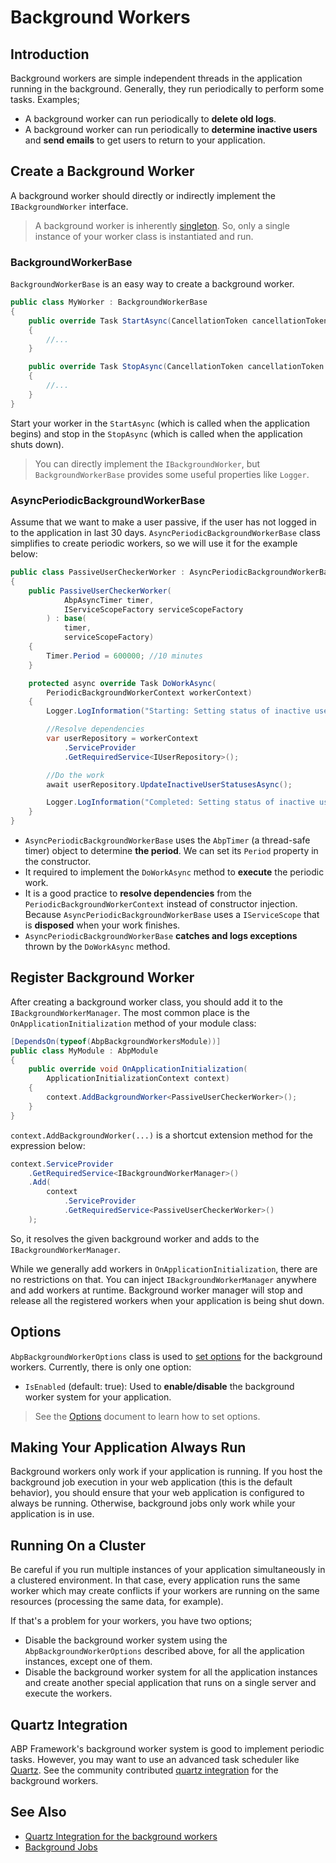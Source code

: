 # Background Workers

## Introduction

Background workers are simple independent threads in the application running in the background. Generally, they run periodically to perform some tasks. Examples;

* A background worker can run periodically to **delete old logs**.
* A background worker can run periodically to **determine inactive users** and **send emails** to get users to return to your application.


## Create a Background Worker

A background worker should directly or indirectly implement the `IBackgroundWorker` interface.

> A background worker is inherently [singleton](Dependency-Injection.md). So, only a single instance of your worker class is instantiated and run.

### BackgroundWorkerBase

`BackgroundWorkerBase` is an easy way to create a background worker.

````csharp
public class MyWorker : BackgroundWorkerBase
{
    public override Task StartAsync(CancellationToken cancellationToken = default)
    {
        //...
    }

    public override Task StopAsync(CancellationToken cancellationToken = default)
    {
        //...
    }
}
````

Start your worker in the `StartAsync` (which is called when the application begins) and stop in the `StopAsync` (which is called when the application shuts down).

> You can directly implement the `IBackgroundWorker`, but `BackgroundWorkerBase` provides some useful properties like `Logger`.

### AsyncPeriodicBackgroundWorkerBase

Assume that we want to make a user passive, if the user has not logged in to the application in last 30 days. `AsyncPeriodicBackgroundWorkerBase` class simplifies to create periodic workers, so we will use it for the example below:

````csharp
public class PassiveUserCheckerWorker : AsyncPeriodicBackgroundWorkerBase
{
    public PassiveUserCheckerWorker(
            AbpAsyncTimer timer,
            IServiceScopeFactory serviceScopeFactory
        ) : base(
            timer, 
            serviceScopeFactory)
    {
        Timer.Period = 600000; //10 minutes
    }

    protected async override Task DoWorkAsync(
        PeriodicBackgroundWorkerContext workerContext)
    {
        Logger.LogInformation("Starting: Setting status of inactive users...");

        //Resolve dependencies
        var userRepository = workerContext
            .ServiceProvider
            .GetRequiredService<IUserRepository>();

        //Do the work
        await userRepository.UpdateInactiveUserStatusesAsync();

        Logger.LogInformation("Completed: Setting status of inactive users...");
    }
}
````

* `AsyncPeriodicBackgroundWorkerBase` uses the `AbpTimer` (a thread-safe timer) object to determine **the period**. We can set its `Period` property in the constructor.
* It required to implement the `DoWorkAsync` method to **execute** the periodic work.
* It is a good practice to **resolve dependencies** from the `PeriodicBackgroundWorkerContext` instead of constructor injection. Because `AsyncPeriodicBackgroundWorkerBase` uses a `IServiceScope` that is **disposed** when your work finishes.
* `AsyncPeriodicBackgroundWorkerBase` **catches and logs exceptions** thrown by the `DoWorkAsync` method.


## Register Background Worker

After creating a background worker class, you should add it to the `IBackgroundWorkerManager`. The most common place is the `OnApplicationInitialization` method of your module class:

````csharp
[DependsOn(typeof(AbpBackgroundWorkersModule))]
public class MyModule : AbpModule
{
    public override void OnApplicationInitialization(
        ApplicationInitializationContext context)
    {
        context.AddBackgroundWorker<PassiveUserCheckerWorker>();
    }
}
````

`context.AddBackgroundWorker(...)` is a shortcut extension method for the expression below:

````csharp
context.ServiceProvider
    .GetRequiredService<IBackgroundWorkerManager>()
    .Add(
        context
            .ServiceProvider
            .GetRequiredService<PassiveUserCheckerWorker>()
    );
````

So, it resolves the given background worker and adds to the `IBackgroundWorkerManager`.

While we generally add workers in `OnApplicationInitialization`, there are no restrictions on that. You can inject `IBackgroundWorkerManager` anywhere and add workers at runtime. Background worker manager will stop and release all the registered workers when your application is being shut down.

## Options

`AbpBackgroundWorkerOptions` class is used to [set options](Options.md) for the background workers. Currently, there is only one option:

* `IsEnabled` (default: true): Used to **enable/disable** the background worker system for your application.

> See the [Options](Options.md) document to learn how to set options.

## Making Your Application Always Run

Background workers only work if your application is running. If you host the background job execution in your web application (this is the default behavior), you should ensure that your web application is configured to always be running. Otherwise, background jobs only work while your application is in use.

## Running On a Cluster

Be careful if you run multiple instances of your application simultaneously in a clustered environment. In that case, every application runs the same worker which may create conflicts if your workers are running on the same resources (processing the same data, for example).

If that's a problem for your workers, you have two options;

* Disable the background worker system using the `AbpBackgroundWorkerOptions` described above, for all the application instances, except one of them.
* Disable the background worker system for all the application instances and create another special application that runs on a single server and execute the workers.

## Quartz Integration

ABP Framework's background worker system is good to implement periodic tasks. However, you may want to use an advanced task scheduler like [Quartz](https://www.quartz-scheduler.net/). See the community contributed [quartz integration](Background-Workers-Quartz.md) for the background workers.

## See Also
* [Quartz Integration for the background workers](Background-Workers-Quartz.md) 
* [Background Jobs](Background-Jobs.md)
